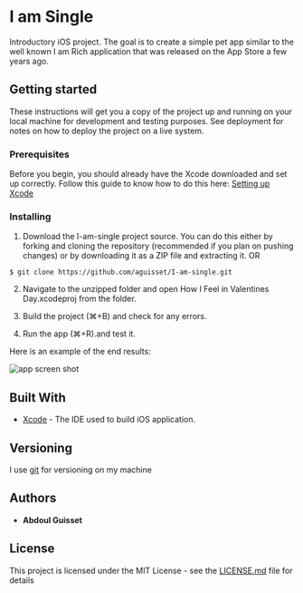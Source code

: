 # I am Single

Introductory iOS project. The goal is to create a simple pet app similar to the well known I am Rich application that was released on the App Store a few years ago. 


## Getting started
These instructions will get you a copy of the project up and running on your local machine for development and testing purposes. See deployment for notes on how to deploy the project on a live system.

### Prerequisites

Before you begin, you should already have the Xcode downloaded and set up correctly. Follow this guide to know how to do this here: [Setting up Xcode](https://developer.apple.com/xcode/)

### Installing

1. Download the I-am-single project source. You can do this either by forking and cloning the repository (recommended if you plan on pushing changes) or by downloading it as a ZIP file and extracting it. OR

```$ git clone https://github.com/aguisset/I-am-single.git```

2. Navigate to the unzipped folder and open How I Feel in Valentines Day.xcodeproj from the folder.

3. Build the project (⌘+B) and check for any errors.

4. Run the app (⌘+R).and test it.

Here is an example of the end results:

![app screen shot](https://github.com/aguisset/I-am-single/blob/master/docs/screen-1.png)

## Built With

* [Xcode](https://developer.apple.com/xcode/) - The IDE used to build iOS application.


## Versioning

I use [git](https://git-scm.com/) for versioning on my machine

## Authors

* **Abdoul Guisset** 


## License

This project is licensed under the MIT License - see the [LICENSE.md](LICENSE.md) file for details
